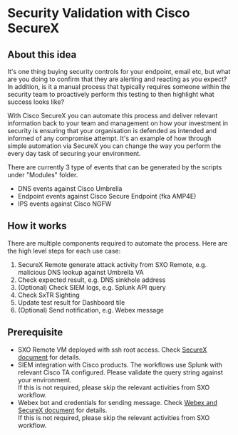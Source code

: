 # Security Validation with Cisco SecureX

## About this idea

It's one thing buying security controls for your endpoint, email etc, but what are you doing to confirm that they are alerting and reacting as you expect? In addition, is it a manual process that typically requires someone within the security team to proactively perform this testing to then highlight what success looks like?

With Cisco SecureX you can automate this process and deliver relevant information back to your team and management on how your investment in security is ensuring that your organisation is defended as intended and informed of any compromise attempt. It's an example of how through simple automation via SecureX you can change the way you perform the every day task of securing your environment.

There are currently 3 type of events that can be generated by the scripts under "Modules" folder.

*   DNS events against Cisco Umbrella
*   Endpoint events against Cisco Secure Endpoint (fka AMP4E)
*   IPS events against Cisco NGFW

## How it works

There are multiple components required to automate the process. Here are the high level steps for each use case:

1.  SecureX Remote generate attack activity from SXO Remote, e.g. malicious DNS lookup against Umbrella VA
2.  Check expected result, e.g. DNS sinkhole address
3.  (Optional) Check SIEM logs, e.g. Splunk API query
4.  Check SxTR Sighting
5.  Update test result for Dashboard tile
6.  (Optional) Send notification, e.g. Webex message

## Prerequisite

*   SXO Remote VM deployed with ssh root access. Check [SecureX document](https://ciscosecurity.github.io/sxo-05-security-workflows/remote/setup) for details. 
*   SIEM integration with Cisco products. The workflows use Splunk with relevant Cisco TA configured. Please validate the query string against your environment.   
    If this is not required, please skip the relevant activities from SXO workflow. 
*   Webex bot and credentials for sending message. Check [Webex and SecureX document](https://ciscosecurity.github.io/sxo-05-security-workflows/atomics/configuration/webex) for details.  
    If this is not required, please skip the relevant activities from SXO workflow.
